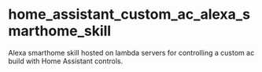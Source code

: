# home_assistant_custom_ac_alexa_smarthome_skill
Alexa smarthome skill hosted on lambda servers for controlling a custom ac build with Home Assistant controls.

